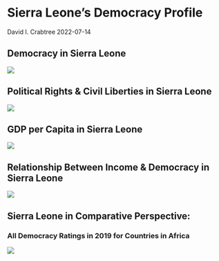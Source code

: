 Sierra Leone’s Democracy Profile
================
David I. Crabtree
2022-07-14

## Democracy in Sierra Leone

![](C:\Users\David\Desktop\PROGRA~1\FILESA~1\DEMOCR~1\reports\SIERRA~1/figure-gfm/Demscore-1.png)<!-- -->

## Political Rights & Civil Liberties in Sierra Leone

![](C:\Users\David\Desktop\PROGRA~1\FILESA~1\DEMOCR~1\reports\SIERRA~1/figure-gfm/Political%20Rights%20&%20Civil%20Libs-1.png)<!-- -->

## GDP per Capita in Sierra Leone

![](C:\Users\David\Desktop\PROGRA~1\FILESA~1\DEMOCR~1\reports\SIERRA~1/figure-gfm/GDP%20per%20Capita-1.png)<!-- -->

## Relationship Between Income & Democracy in Sierra Leone

![](C:\Users\David\Desktop\PROGRA~1\FILESA~1\DEMOCR~1\reports\SIERRA~1/figure-gfm/Income%20&%20Dem-1.png)<!-- -->

## Sierra Leone in Comparative Perspective:

### All Democracy Ratings in 2019 for Countries in Africa

![](C:\Users\David\Desktop\PROGRA~1\FILESA~1\DEMOCR~1\reports\SIERRA~1/figure-gfm/Democracy%20in%20Comparative%20Perspective-1.png)<!-- -->
